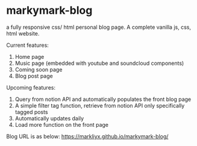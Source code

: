 # markymark-blog
a fully responsive css/ html personal blog page. A complete vanilla js, css, html website. 

Current features: 
1. Home page
2. Music page (embedded with youtube and soundcloud components)
3. Coming soon page
4. Blog post page

Upcoming features: 
1. Query from notion API and automatically populates the front blog page
2. A simple filter tag function, retrieve from notion API only specifically tagged posts
3. Automatically updates daily
4. Load more function on the front page

Blog URL is as below: 
https://markliyx.github.io/markymark-blog/
